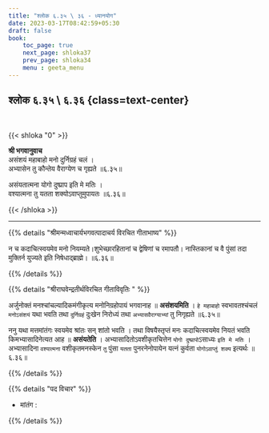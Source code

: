 ```yaml
---
title: "श्लोक ६.३५ \ ३६ - ध्यानयोग"
date: 2023-03-17T08:42:59+05:30
draft: false
book:
    toc_page: true
    next_page: shloka37
    prev_page: shloka34
    menu : geeta_menu
---
```



## श्लोक ६.३५ \ ६.३६ {class=text-center}

<br/>

{{< shloka  "0"  >}}

**श्री भगवानुवाच**  
असंशयं महाबाहो मनो दुर्निग्रहं चलं ।  
अभ्यासेन तु कौन्तेय वैराग्येण च गृह्यते ॥६.३५॥

असंयतात्मना योगो दुष्प्राप इति मे मतिः ।  
वश्यात्मना तु यतता शक्योऽवाप्तुमुपायतः ॥६.३६॥

{{< /shloka >}}

---

{{% details "श्रीमन्मध्वाचार्यभगवत्पादाचर्य विरचित  गीताभाष्य" %}}

न च कदाचित्स्वयमेव मनो नियम्यते।शुभेच्छारहितानां च  द्वेषिणां च रमापतौ। 
नास्तिकानां च वै पुंसां तदा मुक्तिर्न युज्यते इति निषेधाद्ब्राह्मे। ॥६.३६॥

{{% /details %}}


{{% details "श्रीराघवेन्द्रतीर्थविरचित गीताविवृतिः " %}}

अर्जुनोक्तं मनश्चांचल्यादिकमंगीकृत्य मनोनिग्रहोपायं भगवानाह
॥ **असंशयमिति** । `हे महाबाहो` स्वभावतश्चंचलं `मनोऽसंशयं` यथा 
भवति तथा `दुर्निग्रहं` दुःखेन निरोध्यं तथा `अभ्यासवैराग्याभ्यां` तु निगृह्यते ॥६.३५॥

ननु यथा मत्तमांतंगः स्वयमेव श्रांतः सन्‌ शांतो भवति । तथा विषयैस्तृप्तं
मनः कदाचित्स्वयमेव नियतं भवति किमभ्यासादिनेत्यत आह ॥ **असंयतेति** ।
अभ्यासादितोऽवशीकृतचित्तेन `योगो दुष्प्रापो`ऽसाध्यः `इति मे मतिः` ।
अभ्यासादिना `वश्यात्मना` वशीकृतमनस्केन `तु` पुंसा `यतता` पुनरनेनोपायेन
यत्नं कुर्वता `योगोऽवाप्तुं शक्य` इत्यर्थः ॥६.३६॥

{{% /details %}}


{{% details "पद विचार" %}}

- मांतंग : 

{{% /details %}}
